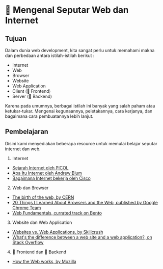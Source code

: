 # :eyes: Mengenal Seputar Web dan Internet

## Tujuan

Dalam dunia web development, kita sangat perlu untuk memahami makna dan perbedaan antara istilah-istilah berikut :
 - Internet
 - Web
 - Browser
 - Website
 - Web Application
 - Client (:sunflower: Frontend)
 - Server (:japanese_ogre: Backend)


Karena pada umumnya, berbagai istilah ini banyak yang salah paham atau ketukar-tukar. Mengenai kegunaannya, peletakannya, cara kerjanya, dan bagaimana cara pembuatannya lebih lanjut.

## Pembelajaran

Disini kami menyediakan beberapa resource untuk memulai belajar seputar internet dan web.

1. Internet
- [Sejarah Internet oleh PICOL](https://www.youtube.com/watch?v=9hIQjrMHTv4)
- [Apa Itu Internet oleh Andrew Blum](https://www.youtube.com/watch?v=XE_FPEFpHt4)
- [Bagaimana Internet bekerja oleh Cisco](https://www.youtube.com/watch?v=ZonvMhT5c_Q)
2. Web dan Browser
- [The birth of the web, by CERN](http://home.cern/topics/birth-web)
- [20 Things I Learned About Browsers and the Web, published by Google Chrome Team](http://20thingsilearned.com)
- [Web Fundamentals, currated track on Bento](https://bento.io/tracks/web-fundamentals)
3. Website dan Web Application
- [Websites vs. Web Applications, by Skillcrush](http://skillcrush.com/2013/03/28/websites-vs-web-applications)
- [What's the difference between a web site and a web application?, on Stack Overflow](http://stackoverflow.com/questions/8694922/whats-the-difference-between-a-web-site-and-a-web-application)
4. :sunflower: Frontend dan :japanese_ogre: Backend
- [How the Web works, by Mozilla](https://developer.mozilla.org/en-US/Learn/Getting_started_with_the_web/How_the_Web_works)